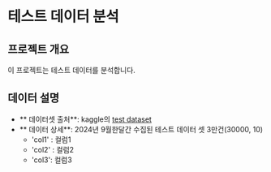 # 테스트 데이터 분석
## 프로젝트 개요
이 프로젝트는 테스트 데이터를 분석합니다.

## 데이터 설명
  - ** 데이터셋 출처**: kaggle의 [test dataset](https://www.google.com)
  - ** 데이터 상세**: 2024년 9월한달간 수집된 테스트 데이터 셋 3만건(30000, 10)
     - 'col1' : 컬럼1
     - 'col2' : 컬럼2
     - 'col3': 컬럼3
